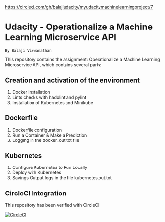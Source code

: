 https://circleci.com/gh/balajiudacity/myudacitymachinelearningproject/7

# Udacity - Operationalize a Machine Learning Microservice API

    By Balaji Viswanathan

This repository contains the assignment: Operationalize a Machine Learning Microservice API, which contains several parts:

## Creation and activation of the environment

 1. Docker installation
 3. Lints checks with hadolint and pylint
 4. Installation of Kubernetes and Minikube

## Dockerfile

 1. Dockerfile configuration 
 2. Run a Container & Make a Prediction 
 3. Logging in the docker_out.txt file

## Kubernetes

 1. Configure Kubernetes to Run Locally 
 2. Deploy with Kubernetes
 3. Savings Output logs in the file kubernetes.out.txt

## CircleCI Integration

This repository has been verified with CircleCI

[![CircleCI](https://circleci.com/gh/balajiudacity/myudacitymachinelearningproject/7.svg?style=svg)](https://circleci.com/gh/balajiudacity/myudacitymachinelearningproject/7)
